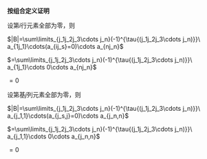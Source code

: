 **按组合定义证明**

设第$i$行元素全部为零，则

$|B|=\sum\limits_{j_1j_2j_3\cdots j_n}(-1)^{\tau{(j_1j_2j_3\cdots j_n)}}\ 
a_{1j_1}\cdots(a_{ij_s}=0)\cdots a_{nj_n}$

$=\sum\limits_{j_1j_2j_3\cdots j_n}(-1)^{\tau{(j_1j_2j_3\cdots j_n)}}\ 
a_{1j_1}\cdots 0\cdots a_{nj_n}$

$=0$



设第基$j$列元素全部为零，则

$|B|=\sum\limits_{j_1j_2j_3\cdots j_n}(-1)^{\tau{(j_1j_2j_3\cdots j_n)}}\ 
a_{j_1,1}\cdots(a_{j_s,j}=0)\cdots a_{j_n,n}$

$=\sum\limits_{j_1j_2j_3\cdots j_n}(-1)^{\tau{(j_1j_2j_3\cdots j_n)}}\ 
a_{j_1,1}\cdots 0\cdots a_{j_n,n}$

$=0$



